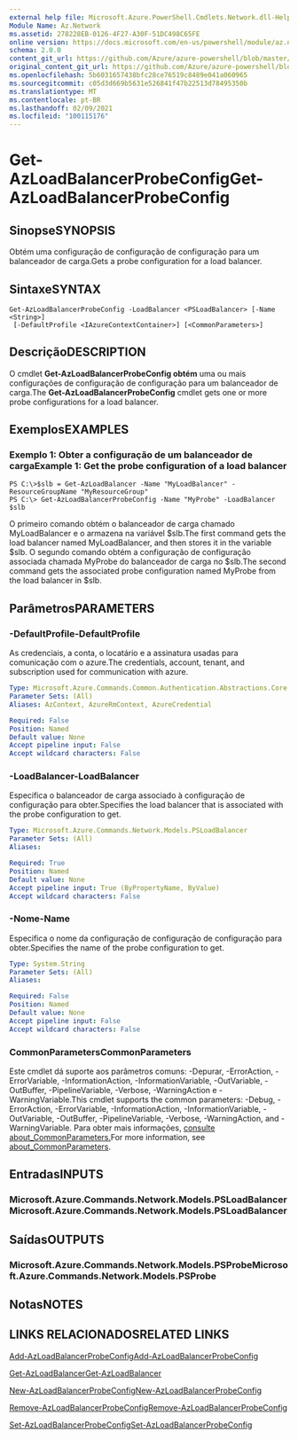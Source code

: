 ```yaml
---
external help file: Microsoft.Azure.PowerShell.Cmdlets.Network.dll-Help.xml
Module Name: Az.Network
ms.assetid: 278228EB-0126-4F27-A30F-51DC498C65FE
online version: https://docs.microsoft.com/en-us/powershell/module/az.network/get-azloadbalancerprobeconfig
schema: 2.0.0
content_git_url: https://github.com/Azure/azure-powershell/blob/master/src/Network/Network/help/Get-AzLoadBalancerProbeConfig.md
original_content_git_url: https://github.com/Azure/azure-powershell/blob/master/src/Network/Network/help/Get-AzLoadBalancerProbeConfig.md
ms.openlocfilehash: 5b6031657438bfc28ce76519c8489e041a060965
ms.sourcegitcommit: c05d3d669b5631e526841f47b22513d78495350b
ms.translationtype: MT
ms.contentlocale: pt-BR
ms.lasthandoff: 02/09/2021
ms.locfileid: "100115176"
---
```

# <span data-ttu-id="aa7c5-101">Get-AzLoadBalancerProbeConfig</span><span class="sxs-lookup"><span data-stu-id="aa7c5-101">Get-AzLoadBalancerProbeConfig</span></span>

## <span data-ttu-id="aa7c5-102">Sinopse</span><span class="sxs-lookup"><span data-stu-id="aa7c5-102">SYNOPSIS</span></span>
<span data-ttu-id="aa7c5-103">Obtém uma configuração de configuração de configuração para um balanceador de carga.</span><span class="sxs-lookup"><span data-stu-id="aa7c5-103">Gets a probe configuration for a load balancer.</span></span>

## <span data-ttu-id="aa7c5-104">Sintaxe</span><span class="sxs-lookup"><span data-stu-id="aa7c5-104">SYNTAX</span></span>

```
Get-AzLoadBalancerProbeConfig -LoadBalancer <PSLoadBalancer> [-Name <String>]
 [-DefaultProfile <IAzureContextContainer>] [<CommonParameters>]
```

## <span data-ttu-id="aa7c5-105">Descrição</span><span class="sxs-lookup"><span data-stu-id="aa7c5-105">DESCRIPTION</span></span>
<span data-ttu-id="aa7c5-106">O cmdlet **Get-AzLoadBalancerProbeConfig obtém** uma ou mais configurações de configuração de configuração para um balanceador de carga.</span><span class="sxs-lookup"><span data-stu-id="aa7c5-106">The **Get-AzLoadBalancerProbeConfig** cmdlet gets one or more probe configurations for a load balancer.</span></span>

## <span data-ttu-id="aa7c5-107">Exemplos</span><span class="sxs-lookup"><span data-stu-id="aa7c5-107">EXAMPLES</span></span>

### <span data-ttu-id="aa7c5-108">Exemplo 1: Obter a configuração de um balanceador de carga</span><span class="sxs-lookup"><span data-stu-id="aa7c5-108">Example 1: Get the probe configuration of a load balancer</span></span>
```
PS C:\>$slb = Get-AzLoadBalancer -Name "MyLoadBalancer" -ResourceGroupName "MyResourceGroup"
PS C:\> Get-AzLoadBalancerProbeConfig -Name "MyProbe" -LoadBalancer $slb
```

<span data-ttu-id="aa7c5-109">O primeiro comando obtém o balanceador de carga chamado MyLoadBalancer e o armazena na variável $slb.</span><span class="sxs-lookup"><span data-stu-id="aa7c5-109">The first command gets the load balancer named MyLoadBalancer, and then stores it in the variable $slb.</span></span>
<span data-ttu-id="aa7c5-110">O segundo comando obtém a configuração de configuração associada chamada MyProbe do balanceador de carga no $slb.</span><span class="sxs-lookup"><span data-stu-id="aa7c5-110">The second command gets the associated probe configuration named MyProbe from the load balancer in $slb.</span></span>

## <span data-ttu-id="aa7c5-111">Parâmetros</span><span class="sxs-lookup"><span data-stu-id="aa7c5-111">PARAMETERS</span></span>

### <span data-ttu-id="aa7c5-112">-DefaultProfile</span><span class="sxs-lookup"><span data-stu-id="aa7c5-112">-DefaultProfile</span></span>
<span data-ttu-id="aa7c5-113">As credenciais, a conta, o locatário e a assinatura usadas para comunicação com o azure.</span><span class="sxs-lookup"><span data-stu-id="aa7c5-113">The credentials, account, tenant, and subscription used for communication with azure.</span></span>

```yaml
Type: Microsoft.Azure.Commands.Common.Authentication.Abstractions.Core.IAzureContextContainer
Parameter Sets: (All)
Aliases: AzContext, AzureRmContext, AzureCredential

Required: False
Position: Named
Default value: None
Accept pipeline input: False
Accept wildcard characters: False
```

### <span data-ttu-id="aa7c5-114">-LoadBalancer</span><span class="sxs-lookup"><span data-stu-id="aa7c5-114">-LoadBalancer</span></span>
<span data-ttu-id="aa7c5-115">Especifica o balanceador de carga associado à configuração de configuração para obter.</span><span class="sxs-lookup"><span data-stu-id="aa7c5-115">Specifies the load balancer that is associated with the probe configuration to get.</span></span>

```yaml
Type: Microsoft.Azure.Commands.Network.Models.PSLoadBalancer
Parameter Sets: (All)
Aliases:

Required: True
Position: Named
Default value: None
Accept pipeline input: True (ByPropertyName, ByValue)
Accept wildcard characters: False
```

### <span data-ttu-id="aa7c5-116">-Nome</span><span class="sxs-lookup"><span data-stu-id="aa7c5-116">-Name</span></span>
<span data-ttu-id="aa7c5-117">Especifica o nome da configuração de configuração de configuração para obter.</span><span class="sxs-lookup"><span data-stu-id="aa7c5-117">Specifies the name of the probe configuration to get.</span></span>

```yaml
Type: System.String
Parameter Sets: (All)
Aliases:

Required: False
Position: Named
Default value: None
Accept pipeline input: False
Accept wildcard characters: False
```

### <span data-ttu-id="aa7c5-118">CommonParameters</span><span class="sxs-lookup"><span data-stu-id="aa7c5-118">CommonParameters</span></span>
<span data-ttu-id="aa7c5-119">Este cmdlet dá suporte aos parâmetros comuns: -Depurar, -ErrorAction, -ErrorVariable, -InformationAction, -InformationVariable, -OutVariable, -OutBuffer, -PipelineVariable, -Verbose, -WarningAction e -WarningVariable.</span><span class="sxs-lookup"><span data-stu-id="aa7c5-119">This cmdlet supports the common parameters: -Debug, -ErrorAction, -ErrorVariable, -InformationAction, -InformationVariable, -OutVariable, -OutBuffer, -PipelineVariable, -Verbose, -WarningAction, and -WarningVariable.</span></span> <span data-ttu-id="aa7c5-120">Para obter mais informações, [consulte about_CommonParameters.](http://go.microsoft.com/fwlink/?LinkID=113216)</span><span class="sxs-lookup"><span data-stu-id="aa7c5-120">For more information, see [about_CommonParameters](http://go.microsoft.com/fwlink/?LinkID=113216).</span></span>

## <span data-ttu-id="aa7c5-121">Entradas</span><span class="sxs-lookup"><span data-stu-id="aa7c5-121">INPUTS</span></span>

### <span data-ttu-id="aa7c5-122">Microsoft.Azure.Commands.Network.Models.PSLoadBalancer</span><span class="sxs-lookup"><span data-stu-id="aa7c5-122">Microsoft.Azure.Commands.Network.Models.PSLoadBalancer</span></span>

## <span data-ttu-id="aa7c5-123">Saídas</span><span class="sxs-lookup"><span data-stu-id="aa7c5-123">OUTPUTS</span></span>

### <span data-ttu-id="aa7c5-124">Microsoft.Azure.Commands.Network.Models.PSProbe</span><span class="sxs-lookup"><span data-stu-id="aa7c5-124">Microsoft.Azure.Commands.Network.Models.PSProbe</span></span>

## <span data-ttu-id="aa7c5-125">Notas</span><span class="sxs-lookup"><span data-stu-id="aa7c5-125">NOTES</span></span>

## <span data-ttu-id="aa7c5-126">LINKS RELACIONADOS</span><span class="sxs-lookup"><span data-stu-id="aa7c5-126">RELATED LINKS</span></span>

[<span data-ttu-id="aa7c5-127">Add-AzLoadBalancerProbeConfig</span><span class="sxs-lookup"><span data-stu-id="aa7c5-127">Add-AzLoadBalancerProbeConfig</span></span>](./Add-AzLoadBalancerProbeConfig.md)

[<span data-ttu-id="aa7c5-128">Get-AzLoadBalancer</span><span class="sxs-lookup"><span data-stu-id="aa7c5-128">Get-AzLoadBalancer</span></span>](./Get-AzLoadBalancer.md)

[<span data-ttu-id="aa7c5-129">New-AzLoadBalancerProbeConfig</span><span class="sxs-lookup"><span data-stu-id="aa7c5-129">New-AzLoadBalancerProbeConfig</span></span>](./New-AzLoadBalancerProbeConfig.md)

[<span data-ttu-id="aa7c5-130">Remove-AzLoadBalancerProbeConfig</span><span class="sxs-lookup"><span data-stu-id="aa7c5-130">Remove-AzLoadBalancerProbeConfig</span></span>](./Remove-AzLoadBalancerProbeConfig.md)

[<span data-ttu-id="aa7c5-131">Set-AzLoadBalancerProbeConfig</span><span class="sxs-lookup"><span data-stu-id="aa7c5-131">Set-AzLoadBalancerProbeConfig</span></span>](./Set-AzLoadBalancerProbeConfig.md)


